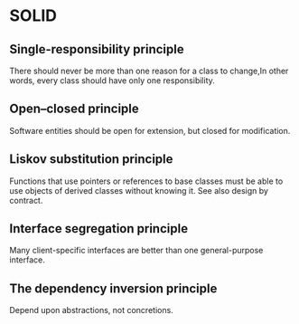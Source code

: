 # SOLID

## Single-responsibility principle

There should never be more than one reason for a class to change,In other words, every class should have only one
responsibility.

## Open–closed principle

Software entities should be open for extension, but closed for modification.

## Liskov substitution principle

Functions that use pointers or references to base classes must be able to use objects of derived classes without knowing
it. See also design by contract.

## Interface segregation principle

Many client-specific interfaces are better than one general-purpose interface.

## The dependency inversion principle

Depend upon abstractions, not concretions.
